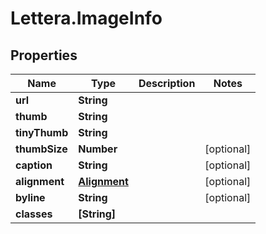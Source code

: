 # Lettera.ImageInfo

## Properties

Name | Type | Description | Notes
------------ | ------------- | ------------- | -------------
**url** | **String** |  | 
**thumb** | **String** |  | 
**tinyThumb** | **String** |  | 
**thumbSize** | **Number** |  | [optional] 
**caption** | **String** |  | [optional] 
**alignment** | [**Alignment**](Alignment.md) |  | [optional] 
**byline** | **String** |  | [optional] 
**classes** | **[String]** |  | 


